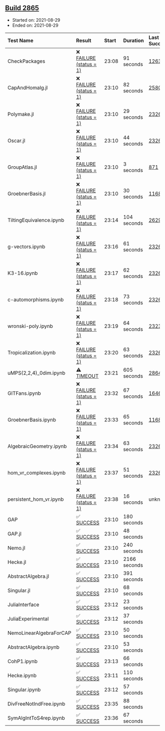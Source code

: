 ## [Build 2865](https://oscarci.mathematik.uni-kl.de/job/oscar-stable/2865/)

* Started on: 2021-08-29
* Ended on: 2021-08-29

| Test Name    | Result | Start | Duration | Last Success | First Failure |
|:-------------|:-------|:------|:---------|:-------------|:--------------|
| CheckPackages | ❌ [FAILURE (status = 1)](https://oscarci.mathematik.uni-kl.de/job/oscar-stable/2865/artifact/logs/build-2865/CheckPackages.log) | 23:08 | 91 seconds | [1263](https://oscarci.mathematik.uni-kl.de/job/oscar-stable/1263/) | [1264](https://oscarci.mathematik.uni-kl.de/job/oscar-stable/1264/) |
| CapAndHomalg.jl | ❌ [FAILURE (status = 1)](https://oscarci.mathematik.uni-kl.de/job/oscar-stable/2865/artifact/logs/build-2865/CapAndHomalg.jl.log) | 23:10 | 82 seconds | [2580](https://oscarci.mathematik.uni-kl.de/job/oscar-stable/2580/) | [2581](https://oscarci.mathematik.uni-kl.de/job/oscar-stable/2581/) |
| Polymake.jl | ❌ [FAILURE (status = 1)](https://oscarci.mathematik.uni-kl.de/job/oscar-stable/2865/artifact/logs/build-2865/Polymake.jl.log) | 23:10 | 29 seconds | [2326](https://oscarci.mathematik.uni-kl.de/job/oscar-stable/2326/) | [2327](https://oscarci.mathematik.uni-kl.de/job/oscar-stable/2327/) |
| Oscar.jl | ❌ [FAILURE (status = 1)](https://oscarci.mathematik.uni-kl.de/job/oscar-stable/2865/artifact/logs/build-2865/Oscar.jl.log) | 23:10 | 44 seconds | [2326](https://oscarci.mathematik.uni-kl.de/job/oscar-stable/2326/) | [2327](https://oscarci.mathematik.uni-kl.de/job/oscar-stable/2327/) |
| GroupAtlas.jl | ❌ [FAILURE (status = 1)](https://oscarci.mathematik.uni-kl.de/job/oscar-stable/2865/artifact/logs/build-2865/GroupAtlas.jl.log) | 23:10 | 3 seconds | [871](https://oscarci.mathematik.uni-kl.de/job/oscar-stable/871/) | [872](https://oscarci.mathematik.uni-kl.de/job/oscar-stable/872/) |
| GroebnerBasis.jl | ❌ [FAILURE (status = 1)](https://oscarci.mathematik.uni-kl.de/job/oscar-stable/2865/artifact/logs/build-2865/GroebnerBasis.jl.log) | 23:10 | 30 seconds | [1168](https://oscarci.mathematik.uni-kl.de/job/oscar-stable/1168/) | [1169](https://oscarci.mathematik.uni-kl.de/job/oscar-stable/1169/) |
| TiltingEquivalence.ipynb | ❌ [FAILURE (status = 1)](https://oscarci.mathematik.uni-kl.de/job/oscar-stable/2865/artifact/logs/build-2865/TiltingEquivalence.ipynb.log) | 23:14 | 104 seconds | [2629](https://oscarci.mathematik.uni-kl.de/job/oscar-stable/2629/) | [2630](https://oscarci.mathematik.uni-kl.de/job/oscar-stable/2630/) |
| g-vectors.ipynb | ❌ [FAILURE (status = 1)](https://oscarci.mathematik.uni-kl.de/job/oscar-stable/2865/artifact/logs/build-2865/g-vectors.ipynb.log) | 23:16 | 61 seconds | [2326](https://oscarci.mathematik.uni-kl.de/job/oscar-stable/2326/) | [2327](https://oscarci.mathematik.uni-kl.de/job/oscar-stable/2327/) |
| K3-16.ipynb | ❌ [FAILURE (status = 1)](https://oscarci.mathematik.uni-kl.de/job/oscar-stable/2865/artifact/logs/build-2865/K3-16.ipynb.log) | 23:17 | 62 seconds | [2326](https://oscarci.mathematik.uni-kl.de/job/oscar-stable/2326/) | [2327](https://oscarci.mathematik.uni-kl.de/job/oscar-stable/2327/) |
| c-automorphisms.ipynb | ❌ [FAILURE (status = 1)](https://oscarci.mathematik.uni-kl.de/job/oscar-stable/2865/artifact/logs/build-2865/c-automorphisms.ipynb.log) | 23:18 | 73 seconds | [2326](https://oscarci.mathematik.uni-kl.de/job/oscar-stable/2326/) | [2327](https://oscarci.mathematik.uni-kl.de/job/oscar-stable/2327/) |
| wronski-poly.ipynb | ❌ [FAILURE (status = 1)](https://oscarci.mathematik.uni-kl.de/job/oscar-stable/2865/artifact/logs/build-2865/wronski-poly.ipynb.log) | 23:19 | 64 seconds | [2323](https://oscarci.mathematik.uni-kl.de/job/oscar-stable/2323/) | [2324](https://oscarci.mathematik.uni-kl.de/job/oscar-stable/2324/) |
| Tropicalization.ipynb | ❌ [FAILURE (status = 1)](https://oscarci.mathematik.uni-kl.de/job/oscar-stable/2865/artifact/logs/build-2865/Tropicalization.ipynb.log) | 23:20 | 63 seconds | [2326](https://oscarci.mathematik.uni-kl.de/job/oscar-stable/2326/) | [2327](https://oscarci.mathematik.uni-kl.de/job/oscar-stable/2327/) |
| uMPS(2,2,4)_0dim.ipynb | ⚠ [TIMEOUT](https://oscarci.mathematik.uni-kl.de/job/oscar-stable/2865/artifact/logs/build-2865/uMPS-2-2-4-_0dim.ipynb.log) | 23:21 | 605 seconds | [2864](https://oscarci.mathematik.uni-kl.de/job/oscar-stable/2864/) | [2865](https://oscarci.mathematik.uni-kl.de/job/oscar-stable/2865/) |
| GITFans.ipynb | ❌ [FAILURE (status = 1)](https://oscarci.mathematik.uni-kl.de/job/oscar-stable/2865/artifact/logs/build-2865/GITFans.ipynb.log) | 23:32 | 67 seconds | [1646](https://oscarci.mathematik.uni-kl.de/job/oscar-stable/1646/) | [1647](https://oscarci.mathematik.uni-kl.de/job/oscar-stable/1647/) |
| GroebnerBasis.ipynb | ❌ [FAILURE (status = 1)](https://oscarci.mathematik.uni-kl.de/job/oscar-stable/2865/artifact/logs/build-2865/GroebnerBasis.ipynb.log) | 23:33 | 65 seconds | [1168](https://oscarci.mathematik.uni-kl.de/job/oscar-stable/1168/) | [1169](https://oscarci.mathematik.uni-kl.de/job/oscar-stable/1169/) |
| AlgebraicGeometry.ipynb | ❌ [FAILURE (status = 1)](https://oscarci.mathematik.uni-kl.de/job/oscar-stable/2865/artifact/logs/build-2865/AlgebraicGeometry.ipynb.log) | 23:34 | 63 seconds | [2326](https://oscarci.mathematik.uni-kl.de/job/oscar-stable/2326/) | [2327](https://oscarci.mathematik.uni-kl.de/job/oscar-stable/2327/) |
| hom_vr_complexes.ipynb | ❌ [FAILURE (status = 1)](https://oscarci.mathematik.uni-kl.de/job/oscar-stable/2865/artifact/logs/build-2865/hom_vr_complexes.ipynb.log) | 23:37 | 51 seconds | [2326](https://oscarci.mathematik.uni-kl.de/job/oscar-stable/2326/) | [2327](https://oscarci.mathematik.uni-kl.de/job/oscar-stable/2327/) |
| persistent_hom_vr.ipynb | ❌ [FAILURE (status = 1)](https://oscarci.mathematik.uni-kl.de/job/oscar-stable/2865/artifact/logs/build-2865/persistent_hom_vr.ipynb.log) | 23:38 | 16 seconds | unknown | unknown |
| GAP | ✅ [SUCCESS](https://oscarci.mathematik.uni-kl.de/job/oscar-stable/2865/artifact/logs/build-2865/GAP.log) | 23:10 | 180 seconds |  |  |
| GAP.jl | ✅ [SUCCESS](https://oscarci.mathematik.uni-kl.de/job/oscar-stable/2865/artifact/logs/build-2865/GAP.jl.log) | 23:10 | 48 seconds |  |  |
| Nemo.jl | ✅ [SUCCESS](https://oscarci.mathematik.uni-kl.de/job/oscar-stable/2865/artifact/logs/build-2865/Nemo.jl.log) | 23:10 | 240 seconds |  |  |
| Hecke.jl | ✅ [SUCCESS](https://oscarci.mathematik.uni-kl.de/job/oscar-stable/2865/artifact/logs/build-2865/Hecke.jl.log) | 23:10 | 2166 seconds |  |  |
| AbstractAlgebra.jl | ✅ [SUCCESS](https://oscarci.mathematik.uni-kl.de/job/oscar-stable/2865/artifact/logs/build-2865/AbstractAlgebra.jl.log) | 23:10 | 391 seconds |  |  |
| Singular.jl | ✅ [SUCCESS](https://oscarci.mathematik.uni-kl.de/job/oscar-stable/2865/artifact/logs/build-2865/Singular.jl.log) | 23:10 | 68 seconds |  |  |
| JuliaInterface | ✅ [SUCCESS](https://oscarci.mathematik.uni-kl.de/job/oscar-stable/2865/artifact/logs/build-2865/JuliaInterface.log) | 23:12 | 23 seconds |  |  |
| JuliaExperimental | ✅ [SUCCESS](https://oscarci.mathematik.uni-kl.de/job/oscar-stable/2865/artifact/logs/build-2865/JuliaExperimental.log) | 23:12 | 37 seconds |  |  |
| NemoLinearAlgebraForCAP | ✅ [SUCCESS](https://oscarci.mathematik.uni-kl.de/job/oscar-stable/2865/artifact/logs/build-2865/NemoLinearAlgebraForCAP.log) | 23:10 | 50 seconds |  |  |
| AbstractAlgebra.ipynb | ✅ [SUCCESS](https://oscarci.mathematik.uni-kl.de/job/oscar-stable/2865/artifact/logs/build-2865/AbstractAlgebra.ipynb.log) | 23:10 | 53 seconds |  |  |
| CohP1.ipynb | ✅ [SUCCESS](https://oscarci.mathematik.uni-kl.de/job/oscar-stable/2865/artifact/logs/build-2865/CohP1.ipynb.log) | 23:13 | 66 seconds |  |  |
| Hecke.ipynb | ✅ [SUCCESS](https://oscarci.mathematik.uni-kl.de/job/oscar-stable/2865/artifact/logs/build-2865/Hecke.ipynb.log) | 23:11 | 110 seconds |  |  |
| Singular.ipynb | ✅ [SUCCESS](https://oscarci.mathematik.uni-kl.de/job/oscar-stable/2865/artifact/logs/build-2865/Singular.ipynb.log) | 23:12 | 57 seconds |  |  |
| DivFreeNotIndFree.ipynb | ✅ [SUCCESS](https://oscarci.mathematik.uni-kl.de/job/oscar-stable/2865/artifact/logs/build-2865/DivFreeNotIndFree.ipynb.log) | 23:35 | 88 seconds |  |  |
| SymAlgIntToS4rep.ipynb | ✅ [SUCCESS](https://oscarci.mathematik.uni-kl.de/job/oscar-stable/2865/artifact/logs/build-2865/SymAlgIntToS4rep.ipynb.log) | 23:36 | 67 seconds |  |  |
